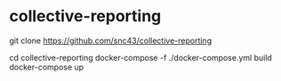 # collective-reporting
git clone https://github.com/snc43/collective-reporting 

cd collective-reporting
docker-compose -f ./docker-compose.yml build
docker-compose up